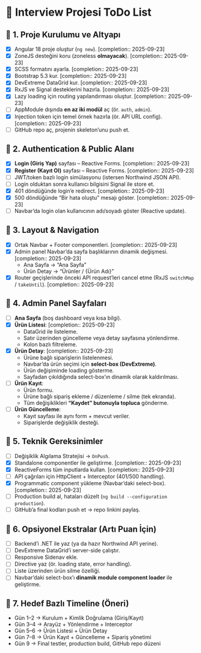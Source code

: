 # 🚀 Interview Projesi ToDo List

## 🎯 1. Proje Kurulumu ve Altyapı
- [x] Angular 18 proje oluştur (`ng new`).  [completion:: 2025-09-23]
- [x] ZoneJS desteğini koru (zoneless **olmayacak**).  [completion:: 2025-09-23]
- [x] SCSS formatını ayarla.  [completion:: 2025-09-23]
- [x] Bootstrap 5.3 kur.  [completion:: 2025-09-23]
- [x] DevExtreme DataGrid kur.  [completion:: 2025-09-23]
- [x] RxJS ve Signal desteklerini hazırla.  [completion:: 2025-09-23]
- [x] Lazy loading için routing yapılandırması oluştur.  [completion:: 2025-09-23]
- [ ] AppModule dışında **en az iki modül** aç (ör. `auth`, `admin`).
- [x] Injection token için temel örnek hazırla (ör. API URL config).  [completion:: 2025-09-23]
- [ ] GitHub repo aç, projenin skeleton’unu push et.

## 🎯 2. Authentication & Public Alanı
- [x] **Login (Giriş Yap)** sayfası – Reactive Forms.  [completion:: 2025-09-23]
- [x] **Register (Kayıt Ol)** sayfası – Reactive Forms.  [completion:: 2025-09-23]
- [ ] JWT/token bazlı login simülasyonu (istersen Northwind JSON API).
- [ ] Login olduktan sonra kullanıcı bilgisini Signal ile store et.
- [x] 401 döndüğünde login’e redirect.  [completion:: 2025-09-23]
- [x] 500 döndüğünde “Bir hata oluştu” mesajı göster.  [completion:: 2025-09-23]
- [ ] Navbar’da login olan kullanıcının adı/soyadı göster (Reactive update).

## 🎯 3. Layout & Navigation
- [x] Ortak Navbar + Footer componentleri.  [completion:: 2025-09-23]
- [x] Admin panel Navbar’da sayfa başlıklarının dinamik değişmesi.  [completion:: 2025-09-23]
  - Ana Sayfa → “Ana Sayfa”
  - Ürün Detay → “Ürünler / {Ürün Adı}”
- [x] Router geçişlerinde önceki API request’leri cancel etme (RxJS `switchMap` / `takeUntil`).  [completion:: 2025-09-23]

## 🎯 4. Admin Panel Sayfaları
- [ ] **Ana Sayfa** (boş dashboard veya kısa bilgi).
- [x] **Ürün Listesi**:  [completion:: 2025-09-23]
  - DataGrid ile listeleme.
  - Satır üzerinden güncelleme veya detay sayfasına yönlendirme.
  - Kolon bazlı filtreleme.
- [x] **Ürün Detay**:  [completion:: 2025-09-23]
  - Ürüne bağlı siparişlerin listelenmesi.
  - Navbar’da ürün seçimi için **select-box (DevExtreme)**.
  - Ürün değişiminde loading gösterme.
  - Sayfadan çıkıldığında select-box’ın dinamik olarak kaldırılması.
- [ ] **Ürün Kayıt**:
  - Ürün formu.
  - Ürüne bağlı sipariş ekleme / düzenleme / silme (tek ekranda).
  - Tüm değişiklikleri **“Kaydet” butonuyla topluca** gönderme.
- [ ] **Ürün Güncelleme**:
  - Kayıt sayfası ile aynı form + mevcut veriler.
  - Siparişlerde değişiklik desteği.

## 🎯 5. Teknik Gereksinimler
- [ ] Değişiklik Algılama Stratejisi → `OnPush`.
- [x] Standalone componentler ile geliştirme.  [completion:: 2025-09-23]
- [x] ReactiveForms tüm inputlarda kullan.  [completion:: 2025-09-23]
- [ ] API çağrıları için HttpClient + Interceptor (401/500 handling).
- [x] Programmatic component yükleme (Navbar’daki select-box).  [completion:: 2025-09-23]
- [ ] Production build al, hataları düzelt (`ng build --configuration production`).
- [ ] GitHub’a final kodları push et → repo linkini paylaş.

## 🎯 6. Opsiyonel Ekstralar (Artı Puan İçin)
- [ ] Backend’i .NET ile yaz (ya da hazır Northwind API yerine).
- [ ] DevExtreme DataGrid’i server-side çalıştır.
- [ ] Responsive Sidenav ekle.
- [ ] Directive yaz (ör. loading state, error handling).
- [ ] Liste üzerinden ürün silme özelliği.
- [ ] Navbar’daki select-box’ı **dinamik module component loader** ile geliştirme.

## 🎯 7. Hedef Bazlı Timeline (Öneri)
- Gün 1–2 → Kurulum + Kimlik Doğrulama (Giriş/Kayıt)  
- Gün 3–4 → Arayüz + Yönlendirme + Interceptor  
- Gün 5–6 → Ürün Listesi + Ürün Detay  
- Gün 7–8 → Ürün Kayıt + Güncelleme + Sipariş yönetimi  
- Gün 9 → Final testler, production build, GitHub repo düzeni  

